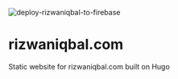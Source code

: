 ![deploy-rizwaniqbal-to-firebase](https://github.com/automaticalldramatic/rizwaniqbal.com/workflows/deploy-rizwaniqbal-to-firebase/badge.svg?event=push)

# rizwaniqbal.com

Static website for rizwaniqbal.com built on Hugo
